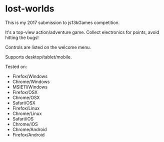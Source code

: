 # lost-worlds
This is my 2017 submission to js13kGames competition.

It's a top-view action/adventure game. Collect electronics for points, avoid hitting the bugs!

Controls are listed on the welcome menu.

Supports desktop/tablet/mobile.

Tested on:
- Firefox/Windows
- Chrome/Windows
- MSIE11/Windows
- Firefox/OSX
- Chrome/OSX
- Safari/OSX
- Firefox/Linux
- Chrome/Linux
- Safari/iOS
- Chrome/iOS
- Chrome/Android
- Firefox/Android
